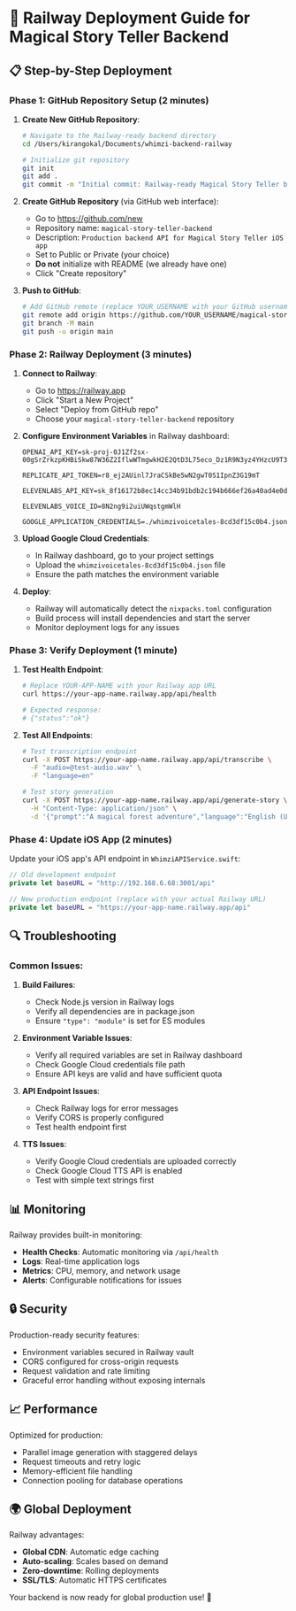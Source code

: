 # 🚀 Railway Deployment Guide for Magical Story Teller Backend

## 📋 Step-by-Step Deployment

### Phase 1: GitHub Repository Setup (2 minutes)

1. **Create New GitHub Repository**:
   ```bash
   # Navigate to the Railway-ready backend directory
   cd /Users/kirangokal/Documents/whimzi-backend-railway
   
   # Initialize git repository
   git init
   git add .
   git commit -m "Initial commit: Railway-ready Magical Story Teller backend"
   ```

2. **Create GitHub Repository** (via GitHub web interface):
   - Go to https://github.com/new
   - Repository name: `magical-story-teller-backend`
   - Description: `Production backend API for Magical Story Teller iOS app`
   - Set to Public or Private (your choice)
   - **Do not** initialize with README (we already have one)
   - Click "Create repository"

3. **Push to GitHub**:
   ```bash
   # Add GitHub remote (replace YOUR_USERNAME with your GitHub username)
   git remote add origin https://github.com/YOUR_USERNAME/magical-story-teller-backend.git
   git branch -M main
   git push -u origin main
   ```

### Phase 2: Railway Deployment (3 minutes)

1. **Connect to Railway**:
   - Go to https://railway.app
   - Click "Start a New Project"
   - Select "Deploy from GitHub repo"
   - Choose your `magical-story-teller-backend` repository

2. **Configure Environment Variables** in Railway dashboard:
   ```
   OPENAI_API_KEY=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
   
   REPLICATE_API_TOKEN=r8_ej2AUinl7JraCSkBe5wN2gwT0S1IpnZ3G19mT
   
   ELEVENLABS_API_KEY=sk_8f16172b8ec14cc34b91bdb2c194b666ef26a40ad4e0d27c
   
   ELEVENLABS_VOICE_ID=8N2ng9i2uiUWqstgmWlH
   
   GOOGLE_APPLICATION_CREDENTIALS=./whimzivoicetales-8cd3df15c0b4.json
   ```

3. **Upload Google Cloud Credentials**:
   - In Railway dashboard, go to your project settings
   - Upload the `whimzivoicetales-8cd3df15c0b4.json` file
   - Ensure the path matches the environment variable

4. **Deploy**:
   - Railway will automatically detect the `nixpacks.toml` configuration
   - Build process will install dependencies and start the server
   - Monitor deployment logs for any issues

### Phase 3: Verify Deployment (1 minute)

1. **Test Health Endpoint**:
   ```bash
   # Replace YOUR-APP-NAME with your Railway app URL
   curl https://your-app-name.railway.app/api/health
   
   # Expected response:
   # {"status":"ok"}
   ```

2. **Test All Endpoints**:
   ```bash
   # Test transcription endpoint
   curl -X POST https://your-app-name.railway.app/api/transcribe \
     -F "audio=@test-audio.wav" \
     -F "language=en"
   
   # Test story generation
   curl -X POST https://your-app-name.railway.app/api/generate-story \
     -H "Content-Type: application/json" \
     -d '{"prompt":"A magical forest adventure","language":"English (US)","voiceName":"en-US-Studio-O","animationStyle":"Disney/Pixar 3D Animation"}'
   ```

### Phase 4: Update iOS App (2 minutes)

Update your iOS app's API endpoint in `WhimziAPIService.swift`:

```swift
// Old development endpoint
private let baseURL = "http://192.168.6.68:3001/api"

// New production endpoint (replace with your actual Railway URL)
private let baseURL = "https://your-app-name.railway.app/api"
```

## 🔍 Troubleshooting

### Common Issues:

1. **Build Failures**:
   - Check Node.js version in Railway logs
   - Verify all dependencies are in package.json
   - Ensure `"type": "module"` is set for ES modules

2. **Environment Variable Issues**:
   - Verify all required variables are set in Railway dashboard
   - Check Google Cloud credentials file path
   - Ensure API keys are valid and have sufficient quota

3. **API Endpoint Issues**:
   - Check Railway logs for error messages
   - Verify CORS is properly configured
   - Test health endpoint first

4. **TTS Issues**:
   - Verify Google Cloud credentials are uploaded correctly
   - Check Google Cloud TTS API is enabled
   - Test with simple text strings first

## 📊 Monitoring

Railway provides built-in monitoring:
- **Health Checks**: Automatic monitoring via `/api/health`
- **Logs**: Real-time application logs
- **Metrics**: CPU, memory, and network usage
- **Alerts**: Configurable notifications for issues

## 🔒 Security

Production-ready security features:
- Environment variables secured in Railway vault
- CORS configured for cross-origin requests
- Request validation and rate limiting
- Graceful error handling without exposing internals

## 📈 Performance

Optimized for production:
- Parallel image generation with staggered delays
- Request timeouts and retry logic
- Memory-efficient file handling
- Connection pooling for database operations

## 🌍 Global Deployment

Railway advantages:
- **Global CDN**: Automatic edge caching
- **Auto-scaling**: Scales based on demand
- **Zero-downtime**: Rolling deployments
- **SSL/TLS**: Automatic HTTPS certificates

Your backend is now ready for global production use! 🚀
